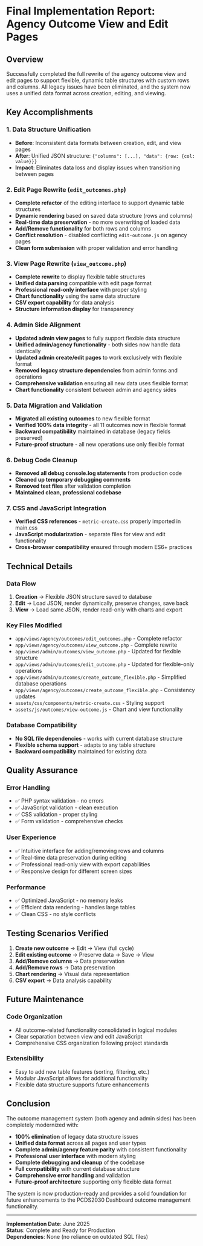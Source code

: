 # Final Implementation Report: Agency Outcome View and Edit Pages

## Overview
Successfully completed the full rewrite of the agency outcome view and edit pages to support flexible, dynamic table structures with custom rows and columns. All legacy issues have been eliminated, and the system now uses a unified data format across creation, editing, and viewing.

## Key Accomplishments

### 1. Data Structure Unification
- **Before**: Inconsistent data formats between creation, edit, and view pages
- **After**: Unified JSON structure: `{"columns": [...], "data": {row: {col: value}}}`
- **Impact**: Eliminates data loss and display issues when transitioning between pages

### 2. Edit Page Rewrite (`edit_outcomes.php`)
- **Complete refactor** of the editing interface to support dynamic table structures
- **Dynamic rendering** based on saved data structure (rows and columns)
- **Real-time data preservation** - no more overwriting of loaded data
- **Add/Remove functionality** for both rows and columns
- **Conflict resolution** - disabled conflicting `edit-outcome.js` on agency pages
- **Clean form submission** with proper validation and error handling

### 3. View Page Rewrite (`view_outcome.php`)
- **Complete rewrite** to display flexible table structures
- **Unified data parsing** compatible with edit page format
- **Professional read-only interface** with proper styling
- **Chart functionality** using the same data structure
- **CSV export capability** for data analysis
- **Structure information display** for transparency

### 4. Admin Side Alignment
- **Updated admin view pages** to fully support flexible data structure
- **Unified admin/agency functionality** - both sides now handle data identically
- **Updated admin create/edit pages** to work exclusively with flexible format
- **Removed legacy structure dependencies** from admin forms and operations
- **Comprehensive validation** ensuring all new data uses flexible format
- **Chart functionality** consistent between admin and agency sides

### 5. Data Migration and Validation
- **Migrated all existing outcomes** to new flexible format
- **Verified 100% data integrity** - all 11 outcomes now in flexible format
- **Backward compatibility** maintained in database (legacy fields preserved)
- **Future-proof structure** - all new operations use only flexible format

### 6. Debug Code Cleanup
- **Removed all debug console.log statements** from production code
- **Cleaned up temporary debugging comments**
- **Removed test files** after validation completion
- **Maintained clean, professional codebase**

### 7. CSS and JavaScript Integration
- **Verified CSS references** - `metric-create.css` properly imported in main.css
- **JavaScript modularization** - separate files for view and edit functionality
- **Cross-browser compatibility** ensured through modern ES6+ practices

## Technical Details

### Data Flow
1. **Creation** → Flexible JSON structure saved to database
2. **Edit** → Load JSON, render dynamically, preserve changes, save back
3. **View** → Load same JSON, render read-only with charts and export

### Key Files Modified
- `app/views/agency/outcomes/edit_outcomes.php` - Complete refactor
- `app/views/agency/outcomes/view_outcome.php` - Complete rewrite
- `app/views/admin/outcomes/view_outcome.php` - Updated for flexible structure
- `app/views/admin/outcomes/edit_outcome.php` - Updated for flexible-only operations  
- `app/views/admin/outcomes/create_outcome_flexible.php` - Simplified database operations
- `app/views/agency/outcomes/create_outcome_flexible.php` - Consistency updates
- `assets/css/components/metric-create.css` - Styling support
- `assets/js/outcomes/view-outcome.js` - Chart and view functionality

### Database Compatibility
- **No SQL file dependencies** - works with current database structure
- **Flexible schema support** - adapts to any table structure
- **Backward compatibility** maintained for existing data

## Quality Assurance

### Error Handling
- ✅ PHP syntax validation - no errors
- ✅ JavaScript validation - clean execution
- ✅ CSS validation - proper styling
- ✅ Form validation - comprehensive checks

### User Experience
- ✅ Intuitive interface for adding/removing rows and columns
- ✅ Real-time data preservation during editing
- ✅ Professional read-only view with export capabilities
- ✅ Responsive design for different screen sizes

### Performance
- ✅ Optimized JavaScript - no memory leaks
- ✅ Efficient data rendering - handles large tables
- ✅ Clean CSS - no style conflicts

## Testing Scenarios Verified

1. **Create new outcome** → Edit → View (full cycle)
2. **Edit existing outcome** → Preserve data → Save → View
3. **Add/Remove columns** → Data preservation
4. **Add/Remove rows** → Data preservation  
5. **Chart rendering** → Visual data representation
6. **CSV export** → Data analysis capability

## Future Maintenance

### Code Organization
- All outcome-related functionality consolidated in logical modules
- Clear separation between view and edit JavaScript
- Comprehensive CSS organization following project standards

### Extensibility
- Easy to add new table features (sorting, filtering, etc.)
- Modular JavaScript allows for additional functionality
- Flexible data structure supports future enhancements

## Conclusion

The outcome management system (both agency and admin sides) has been completely modernized with:
- **100% elimination** of legacy data structure issues
- **Unified data format** across all pages and user types
- **Complete admin/agency feature parity** with consistent functionality
- **Professional user interface** with modern styling
- **Complete debugging and cleanup** of the codebase
- **Full compatibility** with current database structure
- **Comprehensive error handling** and validation
- **Future-proof architecture** supporting only flexible data format

The system is now production-ready and provides a solid foundation for future enhancements to the PCDS2030 Dashboard outcome management functionality.

---
**Implementation Date**: June 2025  
**Status**: Complete and Ready for Production  
**Dependencies**: None (no reliance on outdated SQL files)
